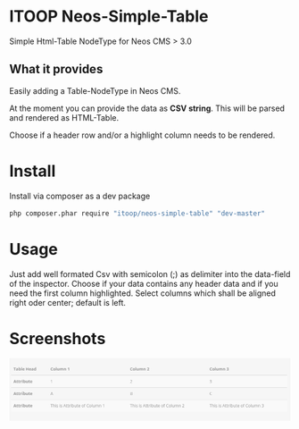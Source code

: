 # ITOOP Neos-Simple-Table
Simple Html-Table NodeType for Neos CMS > 3.0

## What it provides
Easily adding a Table-NodeType in Neos CMS. 

At the moment you can provide the data as **CSV string**. This will be parsed and rendered as HTML-Table.

Choose if a header row and/or a highlight column needs to be rendered. 

# Install
Install via composer as a dev package
```bash
php composer.phar require "itoop/neos-simple-table" "dev-master"
```
# Usage
Just add well formated Csv with semicolon (;) as delimiter into the data-field of the inspector. 
Choose if your data contains any header data and if you need the first column highlighted.
Select columns which shall be aligned right oder center; default is left.

# Screenshots
![Resulting table](/Docs/screenshot_result.png?raw=true "Resulting table")
